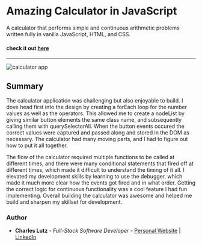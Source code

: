 # Amazing Calculator in JavaScript


A calculator that performs simple and continuous arithmetic problems written fully in vanilla JavaScript, HTML, and CSS.


#### check it out [here](https://charlescarmichaellutz.github.io/Calculator/)
---
![calculator app](https://user-images.githubusercontent.com/103493003/170819841-ddf74b42-3c22-4b4a-9688-135254d48548.PNG)

## Summary
The calculator application was challenging but also enjoyable to build. I dove head first into the design by creating a forEach
loop for the number values as well as the operators. This allowed me to create a nodeList by giving similar button elements the same 
class name, and subsequently calling them with querySelectorAll. When the button events occured the correct values were captured and 
passed along and stored in the DOM as necessary. The calculator had many moving parts, and I had to figure out how to put it all together.

The flow of the calculator required multiple functions to be called at different times, and there were many conditional statements 
that fired off at different times, which made it difficult to understand the timing of it all. I elevated my development skills by 
learning to use the debugger, which made it much more clear how the events got fired and in what order. Getting the correct logic
for continuous functionality was a cool feature I had fun implementing. Overall building the calculator was awesome and helped me build
and sharpen my skillset for development. 

### Author
* __Charles Lutz__ - *Full-Stack Software Developer* - [Personal Website](https://master--resplendent-cocada-4ee40d.netlify.app/) | [LinkedIn](https://www.linkedin.com/in/CharlesCarMichaelLutz/)
